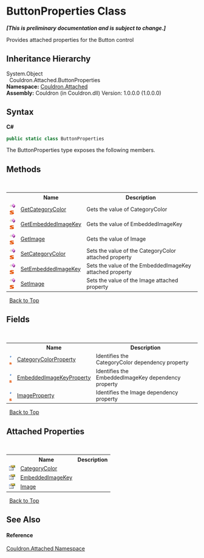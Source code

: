 # ButtonProperties Class
 _**\[This is preliminary documentation and is subject to change.\]**_

Provides attached properties for the Button control


## Inheritance Hierarchy
System.Object<br />&nbsp;&nbsp;Couldron.Attached.ButtonProperties<br />
**Namespace:**&nbsp;<a href="N_Couldron_Attached">Couldron.Attached</a><br />**Assembly:**&nbsp;Couldron (in Couldron.dll) Version: 1.0.0.0 (1.0.0.0)

## Syntax

**C#**<br />
``` C#
public static class ButtonProperties
```

The ButtonProperties type exposes the following members.


## Methods
&nbsp;<table><tr><th></th><th>Name</th><th>Description</th></tr><tr><td>![Public method](media/pubmethod.gif "Public method")![Static member](media/static.gif "Static member")</td><td><a href="M_Couldron_Attached_ButtonProperties_GetCategoryColor">GetCategoryColor</a></td><td>
Gets the value of CategoryColor</td></tr><tr><td>![Public method](media/pubmethod.gif "Public method")![Static member](media/static.gif "Static member")</td><td><a href="M_Couldron_Attached_ButtonProperties_GetEmbeddedImageKey">GetEmbeddedImageKey</a></td><td>
Gets the value of EmbeddedImageKey</td></tr><tr><td>![Public method](media/pubmethod.gif "Public method")![Static member](media/static.gif "Static member")</td><td><a href="M_Couldron_Attached_ButtonProperties_GetImage">GetImage</a></td><td>
Gets the value of Image</td></tr><tr><td>![Public method](media/pubmethod.gif "Public method")![Static member](media/static.gif "Static member")</td><td><a href="M_Couldron_Attached_ButtonProperties_SetCategoryColor">SetCategoryColor</a></td><td>
Sets the value of the CategoryColor attached property</td></tr><tr><td>![Public method](media/pubmethod.gif "Public method")![Static member](media/static.gif "Static member")</td><td><a href="M_Couldron_Attached_ButtonProperties_SetEmbeddedImageKey">SetEmbeddedImageKey</a></td><td>
Sets the value of the EmbeddedImageKey attached property</td></tr><tr><td>![Public method](media/pubmethod.gif "Public method")![Static member](media/static.gif "Static member")</td><td><a href="M_Couldron_Attached_ButtonProperties_SetImage">SetImage</a></td><td>
Sets the value of the Image attached property</td></tr></table>&nbsp;
<a href="#buttonproperties-class">Back to Top</a>

## Fields
&nbsp;<table><tr><th></th><th>Name</th><th>Description</th></tr><tr><td>![Public field](media/pubfield.gif "Public field")![Static member](media/static.gif "Static member")</td><td><a href="F_Couldron_Attached_ButtonProperties_CategoryColorProperty">CategoryColorProperty</a></td><td>
Identifies the CategoryColor&nbsp;dependency property</td></tr><tr><td>![Public field](media/pubfield.gif "Public field")![Static member](media/static.gif "Static member")</td><td><a href="F_Couldron_Attached_ButtonProperties_EmbeddedImageKeyProperty">EmbeddedImageKeyProperty</a></td><td>
Identifies the EmbeddedImageKey&nbsp;dependency property</td></tr><tr><td>![Public field](media/pubfield.gif "Public field")![Static member](media/static.gif "Static member")</td><td><a href="F_Couldron_Attached_ButtonProperties_ImageProperty">ImageProperty</a></td><td>
Identifies the Image&nbsp;dependency property</td></tr></table>&nbsp;
<a href="#buttonproperties-class">Back to Top</a>

## Attached Properties
&nbsp;<table><tr><th></th><th>Name</th><th>Description</th></tr><tr><td>![Public attached property](media/pubproperty.gif "Public attached property")</td><td><a href="P_Couldron_Attached_ButtonProperties_CategoryColor">CategoryColor</a></td><td /></tr><tr><td>![Public attached property](media/pubproperty.gif "Public attached property")</td><td><a href="P_Couldron_Attached_ButtonProperties_EmbeddedImageKey">EmbeddedImageKey</a></td><td /></tr><tr><td>![Public attached property](media/pubproperty.gif "Public attached property")</td><td><a href="P_Couldron_Attached_ButtonProperties_Image">Image</a></td><td /></tr></table>&nbsp;
<a href="#buttonproperties-class">Back to Top</a>

## See Also


#### Reference
<a href="N_Couldron_Attached">Couldron.Attached Namespace</a><br />